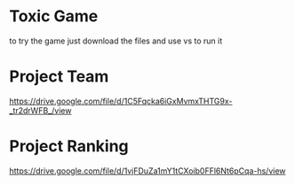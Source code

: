 # Toxic Game
to try the game just download the files and use vs to run it
# Project Team
https://drive.google.com/file/d/1C5Fqcka6iGxMvmxTHTG9x-_tr2drWFB_/view
# Project Ranking
https://drive.google.com/file/d/1vjFDuZa1mY1tCXoib0FFl6Nt6pCqa-hs/view
